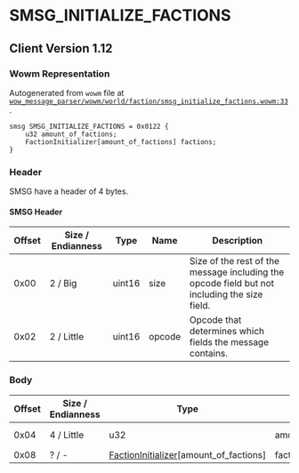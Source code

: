 # SMSG_INITIALIZE_FACTIONS

## Client Version 1.12

### Wowm Representation

Autogenerated from `wowm` file at [`wow_message_parser/wowm/world/faction/smsg_initialize_factions.wowm:33`](https://github.com/gtker/wow_messages/tree/main/wow_message_parser/wowm/world/faction/smsg_initialize_factions.wowm#L33).
```rust,ignore
smsg SMSG_INITIALIZE_FACTIONS = 0x0122 {
    u32 amount_of_factions;
    FactionInitializer[amount_of_factions] factions;
}
```
### Header

SMSG have a header of 4 bytes.

#### SMSG Header

| Offset | Size / Endianness | Type   | Name   | Description |
| ------ | ----------------- | ------ | ------ | ----------- |
| 0x00   | 2 / Big           | uint16 | size   | Size of the rest of the message including the opcode field but not including the size field.|
| 0x02   | 2 / Little        | uint16 | opcode | Opcode that determines which fields the message contains.|

### Body

| Offset | Size / Endianness | Type | Name | Description | Comment |
| ------ | ----------------- | ---- | ---- | ----------- | ------- |
| 0x04 | 4 / Little | u32 | amount_of_factions |  | vmangos/cmangos/mangoszero: sets to 0x00000040 (64) |
| 0x08 | ? / - | [FactionInitializer](factioninitializer.md)[amount_of_factions] | factions |  |  |

